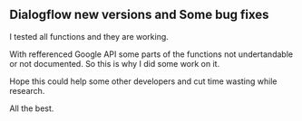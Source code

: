 ## Dialogflow new versions and Some bug fixes

I tested all functions and they are working. 

With refferenced Google API some parts of the functions not undertandable or not documented. So this is why I did some work on it.

Hope this could help some other developers and cut time wasting while research.

All the best.
